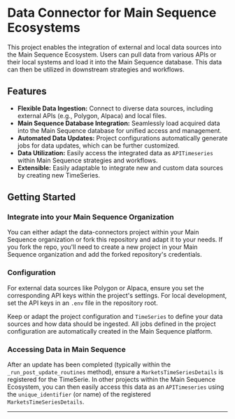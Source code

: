 # Data Connector for Main Sequence Ecosystems

This project enables the integration of external and local data sources into the Main Sequence Ecosystem. Users can pull data from various APIs or their local systems and load it into the Main Sequence database. This data can then be utilized in downstream strategies and workflows.

## Features

* **Flexible Data Ingestion:** Connect to diverse data sources, including external APIs (e.g., Polygon, Alpaca) and local files.
* **Main Sequence Database Integration:** Seamlessly load acquired data into the Main Sequence database for unified access and management.
* **Automated Data Updates:** Project configurations automatically generate jobs for data updates, which can be further customized.
* **Data Utilization:** Easily access the integrated data as `APITimeseries` within Main Sequence strategies and workflows.
* **Extensible:** Easily adaptable to integrate new and custom data sources by creating new TimeSeries.

## Getting Started

### Integrate into your Main Sequence Organization

You can either adapt the data-connectors project within your Main Sequence organization or fork this repository and adapt it to your needs. If you fork the repo, you'll need to create a new project in your Main Sequence organization and add the forked repository's credentials.

### Configuration

For external data sources like Polygon or Alpaca, ensure you set the corresponding API keys within the project's settings. For local development, set the API keys in an `.env` file in the repository root.

Keep or adapt the project configuration and `TimeSeries` to define your data sources and how data should be ingested. All jobs defined in the project configuration are automatically created in the Main Sequence platform.

### Accessing Data in Main Sequence

After an update has been completed (typically within the `_run_post_update_routines` method), ensure a `MarketsTimeSeriesDetails` is registered for the TimeSerie. In other projects within the Main Sequence Ecosystem, you can then easily access this data as an `APITimeseries` using the `unique_identifier` (or name) of the registered `MarketsTimeSeriesDetails`.

---